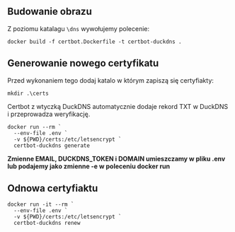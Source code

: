 ## Budowanie obrazu
Z poziomu katalagu `\dns` wywołujemy polecenie:
```
docker build -f certbot.Dockerfile -t certbot-duckdns .
```

## Generowanie nowego certyfikatu
Przed wykonaniem tego dodaj katalo w którym zapiszą się certyfiakty:
```
mkdir .\certs
```

Certbot z wtyczką DuckDNS automatycznie dodaje rekord TXT w DuckDNS i przeprowadza weryfikację.
```
docker run --rm `
  --env-file .env `
  -v ${PWD}/certs:/etc/letsencrypt `
  certbot-duckdns generate
```
**Zmienne EMAIL, DUCKDNS_TOKEN i DOMAIN umieszczamy w pliku .env lub podajemy jako zmienne -e w poleceniu docker run**

## Odnowa certyfiaktu
```
docker run -it --rm `
  --env-file .env `
  -v ${PWD}/certs:/etc/letsencrypt `
  certbot-duckdns renew
```
